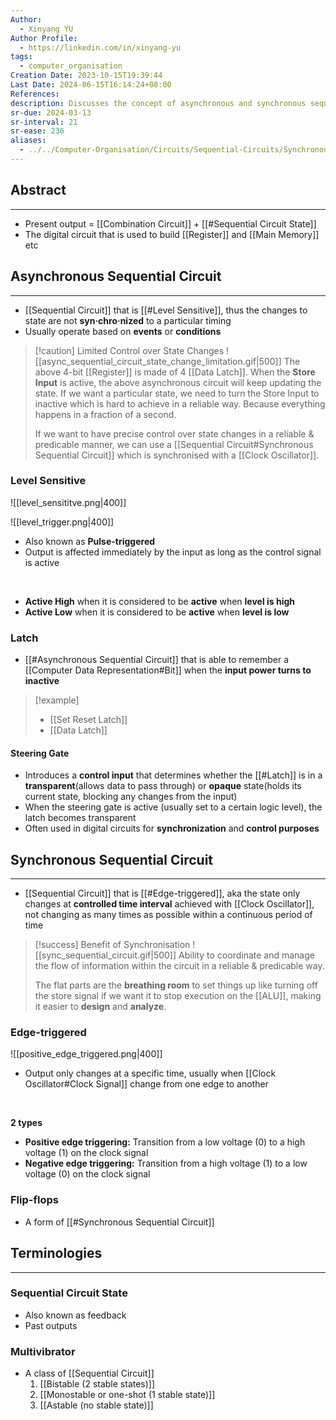 ```yaml
---
Author:
  - Xinyang YU
Author Profile:
  - https://linkedin.com/in/xinyang-yu
tags:
  - computer_organisation
Creation Date: 2023-10-15T19:39:44
Last Date: 2024-06-15T16:14:24+08:00
References: 
description: Discusses the concept of asynchronous and synchronous sequential circuits, touching on level-sensitive and edge-triggered circuits, latches and flip-flops, Emphasising the benefits of synchronization in the design and analysis of circuits.
sr-due: 2024-03-13
sr-interval: 21
sr-ease: 236
aliases:
  - ../../Computer-Organisation/Circuits/Sequential-Circuits/Synchronous-Sequential-Circuit
---
```

## Abstract
---
- Present output = [[Combination Circuit]] + [[#Sequential Circuit State]]
- The digital circuit that is used to build [[Register]] and [[Main Memory]] etc

## Asynchronous Sequential Circuit
---
- [[Sequential Circuit]] that is [[#Level Sensitive]], thus the changes to state are not **syn·chro·nized** to a particular timing
- Usually operate based on **events** or **conditions**

>[!caution] Limited Control over State Changes
> ![[async_sequential_circuit_state_change_limitation.gif|500]]
> The above 4-bit [[Register]] is made of 4 [[Data Latch]]. When the **Store Input** is active, the above asynchronous circuit will keep updating the state. If we want a particular state, we need to turn the Store Input to inactive which is hard to achieve in a reliable way. Because everything happens in a fraction of a second.
> 
> If we want to have precise control over state changes in a reliable & predicable manner, we can use a [[Sequential Circuit#Synchronous Sequential Circuit]] which is synchronised with a [[Clock Oscillator]].

### Level Sensitive

![[level_sensititve.png|400]]

![[level_trigger.png|400]]


- Also known as **Pulse-triggered**
- Output is affected immediately by the input as long as the control signal is active
</br>

- **Active High** when it is considered to be **active** when **level is high**
- **Active Low** when it is considered to be **active** when **level is low**
### Latch
- [[#Asynchronous Sequential Circuit]] that is able to remember a [[Computer Data Representation#Bit]] when the **input power turns to inactive**

>[!example]
>- [[Set Reset Latch]]
>- [[Data Latch]]
#### Steering Gate
- Introduces a **control input** that determines whether the [[#Latch]] is in a **transparent**(allows data to pass through) or **opaque** state(holds its current state, blocking any changes from the input)
- When the steering gate is active (usually set to a certain logic level), the latch becomes transparent
- Often used in digital circuits for **synchronization** and **control purposes**


## Synchronous Sequential Circuit
---
- [[Sequential Circuit]] that is [[#Edge-triggered]], aka the state only changes at **controlled time interval** achieved with [[Clock Oscillator]], not changing as many times as possible within a continuous period of time

>[!success] Benefit of Synchronisation
>![[sync_sequential_circuit.gif|500]]
> Ability to coordinate and manage the flow of information within the circuit in a reliable & predicable way. 
> 
> The flat parts are the **breathing room** to set things up like turning off the store signal if we want it to stop execution on the [[ALU]], making it easier to **design** and **analyze**.
### Edge-triggered

![[positive_edge_triggered.png|400]]

- Output only changes at a specific time, usually when [[Clock Oscillator#Clock Signal]] change from one edge to another
</br>

**2 types**
- **Positive edge triggering:** Transition from a low voltage (0) to a high voltage (1) on the clock signal
- **Negative edge triggering:** Transition from a high voltage (1) to a low voltage (0) on the clock signal

### Flip-flops
- A form of [[#Synchronous Sequential Circuit]]



## Terminologies
---
### Sequential Circuit State
- Also known as feedback
- Past outputs


### Multivibrator
- A class of [[Sequential Circuit]]
	1. [[Bistable (2 stable states)]]
	2. [[Monostable or one-shot (1 stable state)]]
	3. [[Astable (no stable state)]]



